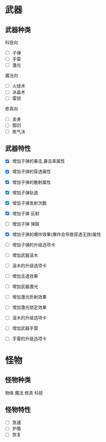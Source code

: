 # 武器

## 武器种类

科技向
- [ ] 子弹
- [ ] 手雷
- [ ] 激光

魔法向
- [ ] 火球术
- [ ] 冰晶术
- [ ] 雷锁

修真向
- [ ] 金身
- [ ] 御剑
- [ ] 练气决

## 武器特性

- [x] 增加子弹的暴击,暴击率属性
- [x] 增加子弹的穿透属性
- [x] 增加子弹的散射属性
- [x] 增加子弹轨道
- [x] 增加子弹发射次数
- [x] 增加子弹 反射
- [ ] 增加子弹 弹跳
- [x] 增加子弹的爆炸效果(爆炸会导致穿透无效)属性
- [ ] 增加子弹的升级选项卡

- [ ] 增加武器滚木
- [ ] 滚木的升级选项卡
- [ ] 增加击退效果

- [ ] 增加武器激光
- [ ] 增加激光折射效果
- [ ] 增加激光锁定效果
- [ ] 滚木的升级选项卡

- [ ] 增加武器手雷
- [ ] 手雷的升级选项卡



# 怪物

## 怪物种类

物体
魔法
修真
科技


## 怪物特性

- [ ] 急速
- [ ] 护盾
- [ ] 恢复